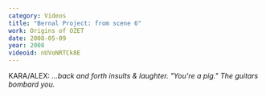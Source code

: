 ```yaml
---
category: Videos
title: "Bernal Project: from scene 6"
work: Origins of OZET
date: 2008-05-09
year: 2008
videoid: nUVoNRTCk8E
---
```


KARA/ALEX: <em>...back and forth insults & laughter. "You're a pig." The guitars bombard you.</em>
